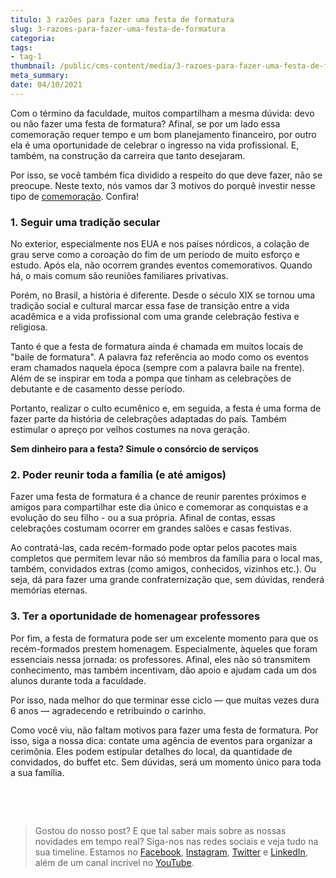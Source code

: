 ```yaml
---
titulo: 3 razões para fazer uma festa de formatura
slug: 3-razoes-para-fazer-uma-festa-de-formatura
categoria: 
tags:
- tag-1
thumbnail: /public/cms-content/media/3-razoes-para-fazer-uma-festa-de-formatura.jpg
meta_summary: 
date: 04/10/2021
---
```

Com o término da faculdade, muitos compartilham a mesma dúvida: devo ou não fazer uma festa de formatura? Afinal, se por um lado essa comemoração requer tempo e um bom planejamento financeiro, por outro ela é uma oportunidade de celebrar o ingresso na vida profissional. E, também, na construção da carreira que tanto desejaram.

Por isso, se você também fica dividido a respeito do que deve fazer, não se preocupe. Neste texto, nós vamos dar 3 motivos do porquê investir nesse tipo de [comemoração](https://www.embracon.com.br/blog/fique-por-dentro-de-4-tendencias-de-festas-de-formatura). Confira!

### 1. Seguir uma tradição secular

No exterior, especialmente nos EUA e nos países nórdicos, a colação de grau serve como a coroação do fim de um período de muito esforço e estudo. Após ela, não ocorrem grandes eventos comemorativos. Quando há, o mais comum são reuniões familiares privativas.

Porém, no Brasil, a história é diferente. Desde o século XIX se tornou uma tradição social e cultural marcar essa fase de transição entre a vida acadêmica e a vida profissional com uma grande celebração festiva e religiosa.

Tanto é que a festa de formatura ainda é chamada em muitos locais de "baile de formatura". A palavra faz referência ao modo como os eventos eram chamados naquela época (sempre com a palavra baile na frente). Além de se inspirar em toda a pompa que tinham as celebrações de debutante e de casamento desse período.

Portanto, realizar o culto ecumênico e, em seguida, a festa é uma forma de fazer parte da história de celebrações adaptadas do país. Também estimular o apreço por velhos costumes na nova geração.

**Sem dinheiro para a festa? Simule o consórcio de serviços**

### 2. Poder reunir toda a família (e até amigos)

Fazer uma festa de formatura é a chance de reunir parentes próximos e amigos para compartilhar este dia único e comemorar as conquistas e a evolução do seu filho - ou a sua própria. Afinal de contas, essas celebrações costumam ocorrer em grandes salões e casas festivas.

Ao contratá-las, cada recém-formado pode optar pelos pacotes mais completos que permitem levar não só membros da família para o local mas, também, convidados extras (como amigos, conhecidos, vizinhos etc.). Ou seja, dá para fazer uma grande confraternização que, sem dúvidas, renderá memórias eternas.

### 3. Ter a oportunidade de homenagear professores

Por fim, a festa de formatura pode ser um excelente momento para que os recém-formados prestem homenagem. Especialmente, àqueles que foram essenciais nessa jornada: os professores. Afinal, eles não só transmitem conhecimento, mas também incentivam, dão apoio e ajudam cada um dos alunos durante toda a faculdade.

Por isso, nada melhor do que terminar esse ciclo — que muitas vezes dura 6 anos — agradecendo e retribuindo o carinho.

Como você viu, não faltam motivos para fazer uma festa de formatura. Por isso, siga a nossa dica: contate uma agência de eventos para organizar a cerimônia. Eles podem estipular detalhes do local, da quantidade de convidados, do buffet etc. Sem dúvidas, será um momento único para toda a sua família.

‍

‍

> Gostou do nosso post? E que tal saber mais sobre as nossas novidades em tempo real? Siga-nos nas redes sociais e veja tudo na sua timeline. Estamos no [Facebook](https://www.facebook.com/embracon/), [Instagram](https://www.instagram.com/embraconoficial/), [Twitter](https://twitter.com/embracon) e [LinkedIn](https://www.linkedin.com/company/1018875/), além de um canal incrível no [YouTube](https://www.youtube.com/channel/UCL-Y0mv9zc73Iek48NLUBzQ).

‍
